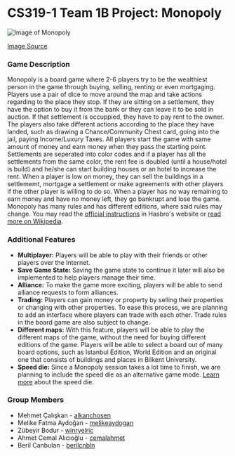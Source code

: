 # CS319-1 Team 1B Project: Monopoly

![Image of Monopoly](https://images-na.ssl-images-amazon.com/images/I/91RSg9MCGtL._AC_SY450_.jpg)

[Image Source](https://www.amazon.com/Hasbro-00009-97-Monopoly/dp/B00000IWCT)

### Game Description

Monopoly is a board game where 2-6 players try to be the wealthiest person in the game through buying, selling, renting or even mortgaging. Players use a pair of dice to move around the map and take actions regarding to the place they stop. If they are sitting on a settlement, they have the option to buy it from the bank or they can leave it to be sold in auction. If that settlement is occuppied, they have to pay rent to the owner. The players also take different actions according to the place they have landed, such as drawing a Chance/Community Chest card, going into the jail, paying Income/Luxury Taxes. All players start the game with same amount of money and earn money when they pass the starting point. Settlements are seperated into color codes and if a player has all the settlements from the same color, the rent fee is doubled (until a house/hotel is build) and he/she can start building houses or an hotel to increase the rent. When a player is low on money, they can sell the buildings in a settlememt, mortgage a settlement or make agreements with other players if the other player is willing to do so. When a player has no way remaining to earn money and have no money left, they go bankrupt and lose the game. Monopoly has many rules and has different editions, where said rules may change. You may read the
[official instructions](https://www.hasbro.com/common/instruct/monins.pdf) in Hasbro's website or 
[read more on Wikipedia](https://en.wikipedia.org/wiki/Monopoly_(game)).

### Additional Features

- **Multiplayer:** Players will be able to play with their friends or other players over the Internet.
- **Save Game State:** Saving the game state to continue it later will also be implemented to help players manage their time.
- **Alliance:** To make the game more exciting, players will be able to send alliance requests to form alliances.
- **Trading:** Players can gain money or property by selling their properties or changing with other properties. To ease this process, we are planning to add an interface where players can trade with each other. Trade rules in the board game are also subject to change.
- **Different maps:** With this feature, players will be able to play the different maps of the game, without the need for buying different editions of the game. Players will be able to select a board out of many board options, such as Istanbul Edition, World Edition and an original one that consists of buildings and places in Bilkent University.
- **Speed die:** Since a Monopoly session takes a lot time to finish, we are planning to include the speed die as an alternative game mode. [Learn more](https://monopoly.fandom.com/wiki/Speed_Die) about the speed die.

### Group Members

- Mehmet Çalışkan - [alkanchosen](https://www.github.com/alkanchosen)
- Melike Fatma Aydoğan - [melikeaydogan](https://www.github.com/melikeaydogan)
- Zübeyir Bodur - [winryelric](https://www.github.com/winryelric)
- Ahmet Cemal Alıcıoğlu - [cemalahmet](https://www.github.com/cemalahmet)
- Beril Canbulan  - [berilcnbln](https://www.github.com/berilcnbln)
